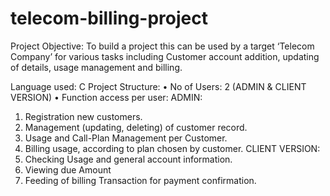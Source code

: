 # telecom-billing-project
Project Objective: To build a project this can be used by a 
target ‘Telecom Company’ for various tasks including 
Customer account addition, updating of details, usage 
management and billing. 


Language used: C 
Project Structure:
• No of Users: 2 (ADMIN & CLIENT VERSION)
• Function access per user: 
ADMIN:
1. Registration new customers.
2. Management (updating, deleting) of customer 
record.
3. Usage and Call-Plan Management per Customer.
4. Billing usage, according to plan chosen by 
customer.
 CLIENT VERSION:
1. Checking Usage and general account information.
2. Viewing due Amount
3. Feeding of billing Transaction for payment 
confirmation.
